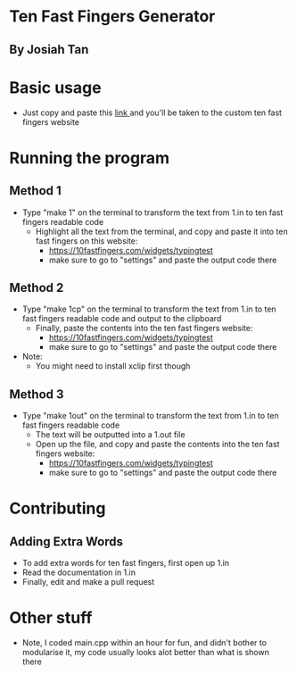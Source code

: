 # Ten Fast Fingers Generator

## By Josiah Tan

# Basic usage

- Just copy and paste this <a href="diff|cat|mkdir|ls|dir|cd|mv|grep|.PHONY: all clean|all: ./a.out|./a.out: main.cpp|g++ main.cpp|1.in|1.out|1.cmp|make|Makefile|include|<cassert>|<iostream>|<algorithm>|<bits/stdc++.h>|<forward_list>|<climits>|<dequeue>|<stdio.h>|<stdlib.h>|<assert.h>|<limits.h>|<string.h>|auto|volatile|static|extern|nonlocal|local|global|this|that|self|lambda|if|return|else|ifndef|ifdef|endif|define|int|char|struct|class|union|string|unordered_set|set|unordered_map|map|priority_queue|queue|stack|heap|long long|while|for|unsigned|signed|double|float|disjoint sets|hashtable|that|who|and|or|not|xor|typedef pair<int, int> iPair;|priority_queue<iPair, vector<iPair>, greater<iPair>> pq;|vector<vector<int>> adj(N, vector<int>());|int T,N,M;|time complexity|space complexity|O(N)|O(log(N))|O(Nlog(N))|O(N^log2(3))|O(N^2)|O((V + E)log(E))|O(log*(N))|O(V^2)|O(NM)|O(1)|O(4^N*N)|for (auto x: a){|cin >> x;|for (const auto x: a){|cout << x << ' ';|i++;|i--;|using namespace std;|int main(void){|cin >> N >> K;|cin >> T;|make_pair(i, j);|pq.pop();|pq.top();|pq.empty();|pq.size();|q.pop();|q.front();|q.empty();|q.size();|q.push();|s.empty();|s.size();|s.top();|s.push();|s.pop();|m.emplace(str, i);|binary_search|upper_bound|lower_bound|sort|a.begin()|a.end()|Kosaraju's algorithm|Prim's algorithm|Kruskal's algorithm|Dijkstra's algorithm|Rabin Karp's algorithm|Depth-first search (DFS)|Breadth-first search (BFS)|topological sort|pointer manipulation|quickSelect|quickSort|mergeSort|heapSort|divide and conquer|greedy algorithms|dynamic programming|Floyd's cycle detection algorithm|Fermat's little theorem: a^P equals a (mod P)|Bellman-Ford's algorithm|infinite arbitrage|Aho-Corasick|connected components|strongly connected components|directed acyclic graph (DAG)|directed edge|undirected edge|minimum spanning tree|binary tree|trie
">link </a> and you'll be taken to the custom ten fast fingers website

# Running the program

## Method 1

- Type "make 1" on the terminal to transform the text from 1.in to ten fast fingers readable code
	- Highlight all the text from the terminal, and copy and paste it into ten fast fingers on this website:
		- https://10fastfingers.com/widgets/typingtest
		- make sure to go to "settings" and paste the output code there

## Method 2

- Type "make 1cp" on the terminal to transform the text from 1.in to ten fast fingers readable code and output to the clipboard
	- Finally, paste the contents into the ten fast fingers website:
		- https://10fastfingers.com/widgets/typingtest
		- make sure to go to "settings" and paste the output code there
- Note:
	- You might need to install xclip first though

## Method 3

- Type "make 1out" on the terminal to transform the text from 1.in to ten fast fingers readable code
	- The text will be outputted into a 1.out file
	- Open up the file, and copy and paste the contents into the ten fast fingers website:
		- https://10fastfingers.com/widgets/typingtest
		- make sure to go to "settings" and paste the output code there


# Contributing

## Adding Extra Words

- To add extra words for ten fast fingers, first open up 1.in
- Read the documentation in 1.in
- Finally, edit and make a pull request

# Other stuff

- Note, I coded main.cpp within an hour for fun, and didn't bother to modularise it, my code usually looks alot better than what is shown there

